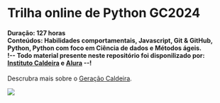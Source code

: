<h1>
Trilha online de Python GC2024
</h1>

<h4>
Duração: 127 horas
<br>
Conteúdos: Habilidades comportamentais, Javascript, Git & GitHub, Python, Python com foco em Ciência de dados e Métodos ágeis.
<br>
!-- Todo material presente neste repositório foi disponilizado por: <a href="https://institutocaldeira.org.br/">Instituto Caldeira</a> e <a href="https://www.alura.com.br/">Alura</a> --!
</h4>

<p>Descrubra mais sobre o <a href="https://www.geracaocaldeira.org/">Geração Caldeira</a>.</p>

<img src="https://i.ytimg.com/vi/rNwtBS3Qby4/maxresdefault.jpg">
